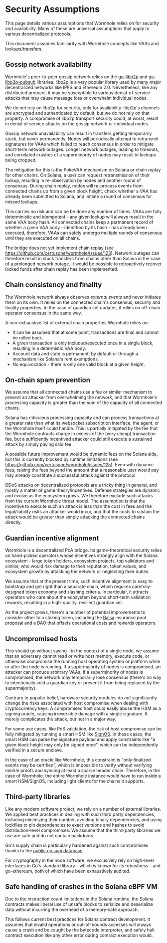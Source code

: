 # Security Assumptions

This page details various assumptions that Wormhole relies on for security and availability. Many of these are
universal assumptions that apply to various decentralized protocols.

This document assumes familiarity with Wormhole concepts like VAAs and lockups/transfers.

## Gossip network availability

Wormhole's peer-to-peer gossip network relies on the [go-libp2p](https://github.com/libp2p/go-libp2p) and
[go-libp2p-pubsub](https://github.com/libp2p/go-libp2p-pubsub) libraries. libp2p is a very popular library used by many
major decentralized networks like IPFS and Ethereum 2.0. Nevertheless, like any distributed protocol, it may be
susceptible to various denial-of-service attacks that may cause message loss or overwhelm individual nodes.

We do _not_ rely on libp2p for security, only for availability. libp2p's channels are encrypted and authenticated by
default, but we do not rely on that property. A compromise of libp2p transport security could, at worst, result in
denial of service attacks on the gossip network or individual nodes.

Gossip network unavailability can result in transfers getting temporarily stuck, but never permanently. Nodes will
periodically attempt to retransmit signatures for VAAs which failed to reach consensus in order to mitigate short-term
network outages. Longer network outages, leading to timeouts, and correlated crashes of a superminority of nodes may
result in lockups being dropped.

The mitigation for this is the PokeVAA mechanism on Solana or chain replay for other chains. On Solana, a user can
request retransmission of their lockup, resulting in re-observation by nodes and another round of consensus. During
chain replay, nodes will re-process events from connected chains up from a given block height, check whether a VAA has
already been submitted to Solana, and initiate a round of consensus for missed lockups.
 
This carries no risk and can be be done any number of times. VAAs are fully deterministic and idempotent - any given
lockup will always result in the same VAA body hash. All connected chains keep a permanent record of whether a given VAA
body - identified by its hash - has already been executed, therefore, VAAs can safely undergo multiple rounds of
consensus until they are executed on all chains.

The bridge does not yet implement chain replay (see https://github.com/certusone/wormhole/issues/123). Network outages
can therefore result in stuck transfers from chains other than Solana in the case of a prolonged network outage. It
would be possible to retroactively recover locked funds after chain replay has been implemented.

## Chain consistency and finality

The Wormhole network always observes _external events_ and never initiates them on its own. It relies on the connected
chain's consensus, security and finality properties. In the case of guardian set updates, it relies on off-chain
operator consensus in the same way.

A non-exhaustive list of external chain properties Wormhole relies on:

- It can be assumed that at some point, transactions are final and cannot be rolled back.
- A given transaction is only included/executed once in a single block, resulting in a determistic VAA body.
- Account data and state is permanent, by default or through a mechanism like Solana's rent exemptions.
- No equivocation - there is only one valid block at a given height.

## On-chain spam prevention

We assume that all connected chains use a fee or similar mechanism to prevent an attacker from overwhelming the network,
and that Wormhole's processing capacity is greater than the sum of the capacity of all connected chains.

Solana has ridiculous processing capacity and can process transactions at a greater rate than what its websocket
subscription interface, the agent, or the Wormhole itself could handle. This is partially mitigated by the fee that the
Wormhole contracts charge in excess of the (very cheap) transaction fee, but a sufficiently incentived attacker could
still execute a sustained attack by simply paying said fee.

A possible future improvement would be dynamic fees on the Solana side, but this is currently blocked by runtime
limitations (see https://github.com/certusone/wormhole/issues/125). Even with dynamic fees, raising the fees beyond the
amount that a reasonable user would pay may already constitute a successful attack against the protocol.

DDoS attacks on decentralized protocols are a tricky thing in general, and mostly a matter of game theory/incentives.
Defense strategies are dynamic and evolve as the ecosystem grows. We therefore exclude such attacks from the current
Wormhole threat model. The assumption is that the incentive to execute such an attack is less than the cost in fees and
the legal/liability risks an attacker would incur, and that the costs to sustain the attack would be greater than simply
attacking the connected chains directly.

## Guardian incentive alignment

Wormhole is a decentralized PoA bridge. Its game-theoretical security relies on hand-picked operators whose incentives
strongly align with the Solana ecosystem - large token holders, ecosystem projects, top validators and similar, who
would risk damage to their reputation, token values, and ecosystem growth by attacking the network or neglecting their
duties.

We assume that at the present time, such incentive alignment is easy to bootstrap and get right than a separate chain,
which requires carefully-designed token economy and slashing criteria. In particular, it attracts operators who care
about the ecosystem beyond short-term validation rewards, resulting in a high-quality, resilient guardian set.

As the project grows, there's a number of potential improvements to consider other to a staking token, including
the [Balsa](https://docs.google.com/document/d/1sCgxHIOrVHAqrt4NWkUJXxQvpSxq6DyZrkf4IR-R-YM/edit) insurance pool
proposal and a DAO that offsets operational costs and rewards operators.

## Uncompromised hosts

This should go without saying - in the context of a single node, we assume that an adversary cannot read or write host
memory, execute code, or otherwise compromise the running host operating system or platform while or after the node is
running. If a supermajority of nodes is compromised, an attacker can produce arbitrary VAAs. If a superminority of nodes
is compromised, the network may temporarily lose consensus (there's no way to intentionally void a guardian key or
prevent it from being replaced by the supermajority).

Contrary to popular belief, hardware security modules do _not_ significantly change the risks associated with host
compromise when dealing with cryptocurrency keys. A compromised host could easily abuse the HSM as a signing oracle,
causing irreversible damage with a single signature. It merely complicates the attack, but not in a major way.

For some use cases, like PoS validation, the risk of host compromise can be fully mitigated by running a smart HSM like
[SignOS](https://certus.one/sign-os). In these cases, the smart HSM can parse the signature payload and apply
constraints like "a given block height may only be signed once", which can be independently verified in a secure
enclave.

In the case of an oracle like Wormhole, this constraint is "only finalized events may be certified", which is impossible
to verify without verifying merkle proofs and syncing at least a sparse header chain. Therefore, in the case of
Wormhole, the entire Wormhole instance would have to run inside a smart HSM/SignOS, including light clients for the
chains it supports.

## Third-party libraries

Like any modern software project, we rely on a number of external libraries. We applied best practices in dealing with
such third party dependencies, including minimizing their number, avoiding binary dependencies, and using lockfiles to
pin dependencies to exact versions and hashes to avoid distribution-level compromises. We assume that the third-party
libraries we use are safe and do not contain backdoors.

Go's supply chain is particularly hardened against such compromises thanks to the [public go.sum
database](https://go.googlesource.com/proposal/+/master/design/25530-sumdb.md).

For cryptography in the node software, we exclusively rely on high-level interfaces in Go's standard library - which is
known for its robustness - and go-ethereum, both of which have been exhaustively audited.

## Safe handling of crashes in the Solana eBPF VM

Due to the instruction count limitations in the Solana runtime, the Solana contracts makes liberal use of unsafe blocks
to serialize and deserialize data without incurring the overhead of a memory-safe approach.

This follows current best practices for Solana contract development. It assumes that invalid operations or out-of-bounds
accesses will always cause a crash and be caught by the bytecode interpreter, and safely halt contract execution like
any other error during contract execution would.

